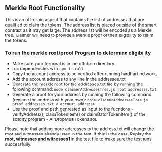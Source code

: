 ## Merkle Root Functionality 
This is an off-chain aspect that contains the list of addresses that are qualified to claim the tokens. The address list is placed outside of the smart contract as it may get large. The address list will be encoded as a Merkle tree. Claimer will need to provide a Merkle proof of their eligibility to claim the tokens.

### To run the merkle root/proof Program to determine eligibility
* Make sure your terminal is in the offchain directory.
* run dependencies with `npm install`
* Copy the account address to be verified after running hardhart network.
* Add the account address to any line in the addresses.txt
* Generate the merkle root for the addresses.txt file by running the following command:
`node claimerAddressesTree.js root addresses.txt`
* Generate a proof for your address by running the following command (replace the address with your own):
`node claimerAddressesTree.js proof addresses.txt < account address>`
* Use the proof and path genreated as input to the fucntions - verifyAddress(), claimTokenItem() or claimBatchTokenItem() of the solidity program - AirDropMultiTokens.sol.

Please note that adding more addresses to the address.txt will change the root and witnesses already used in the test. If this is the case, Replay the **root, witnesses and witnesses1** in the test file to make sure the test runs successfully.